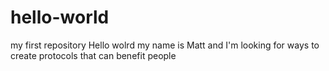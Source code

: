 # hello-world
my first repository
Hello wolrd my name is Matt and I'm looking for ways to create protocols that can benefit people
